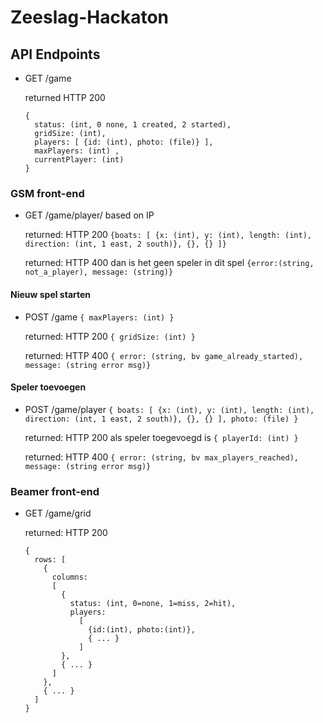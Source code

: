 # Zeeslag-Hackaton

## API Endpoints

- GET /game

  returned HTTP 200 
  
  ```
  {
    status: (int, 0 none, 1 created, 2 started), 
    gridSize: (int), 
    players: [ {id: (int), photo: (file)} ], 
    maxPlayers: (int) ,
    currentPlayer: (int)
  }
  ```

### GSM front-end

- GET /game/player/ based on IP 

  returned: HTTP 200 `{boats: [ {x: (int), y: (int), length: (int), direction: (int, 1 east, 2 south)}, {}, {} ]}`
  
  returned: HTTP 400 dan is het geen speler in dit spel `{error:(string, not_a_player), message: (string)}`

#### Nieuw spel starten

- POST /game `{ maxPlayers: (int) }`

  returned: HTTP 200 `{ gridSize: (int) }` 
  
  returned: HTTP 400 `{ error: (string, bv game_already_started), message: (string error msg)}`
  
#### Speler toevoegen

- POST /game/player `{ boats: [ {x: (int), y: (int), length: (int), direction: (int, 1 east, 2 south)}, {}, {} ], photo: (file) }`

  returned: HTTP 200 als speler toegevoegd is `{ playerId: (int) }`
  
  returned: HTTP 400 `{ error: (string, bv max_players_reached), message: (string error msg)}`
  
### Beamer front-end
  
- GET /game/grid

  returned: HTTP 200 
  
  ```
  { 
    rows: [ 
      { 
        columns: 
        [ 
          { 
            status: (int, 0=none, 1=miss, 2=hit), 
            players: 
              [
                {id:(int), photo:(int)},
                { ... }
              ] 
          },
          { ... }
        ] 
      }, 
      { ... }
    ] 
  }
  ```
